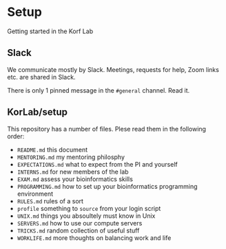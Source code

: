 Setup
=====

Getting started in the Korf Lab


Slack
-----

We communicate mostly by Slack. Meetings, requests for help, Zoom links etc.
are shared in Slack.

There is only 1 pinned message in the `#general` channel. Read it.


KorLab/setup
------------

This repository has a number of files. Plese read them in the following order:

+ `README.md` this document
+ `MENTORING.md` my mentoring philosphy
+ `EXPECTATIONS.md` what to expect from the PI and yourself
+ `INTERNS.md` for new members of the lab
+ `EXAM.md` assess your bioinformatics skills
+ `PROGRAMMING.md` how to set up your bioinformatics programming environment
+ `RULES.md` rules of a sort
+ `profile` something to `source` from your login script
+ `UNIX.md` things you absoultely must know in Unix
+ `SERVERS.md` how to use our compute servers
+ `TRICKS.md` random collection of useful stuff
+ `WORKLIFE.md` more thoughts on balancing work and life
